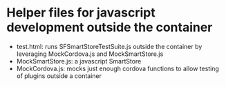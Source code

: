 # Helper files for javascript development outside the container

- test.html: runs SFSmartStoreTestSuite.js outside the container by leveraging MockCordova.js and MockSmartStore.js
- MockSmartStore.js: a javascript SmartStore
- MockCordova.js: mocks just enough cordova functions to allow testing of plugins outside a container
